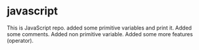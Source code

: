 # javascript
This is JavaScript repo.
added some primitive variables and print it.
Added some comments.
Added non primitive variable.
Added some more features (operator).
